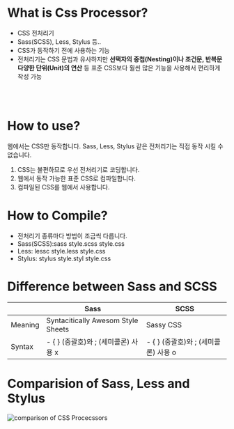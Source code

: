 # What is Css Processor?
- CSS 전처리기
- Sass(SCSS), Less, Stylus 등..
- CSS가 동작하기 전에 사용하는 기능
- 전처리기는 CSS 문법과 유사하지만 **선택자의 중첩(Nesting)이나 조건문, 반복문 다양한 단위(Unit)의 연산** 등 표준 CSS보다 훨씬 많은 기능을 사용해서 편리하게 작성 가능
<br/>
<br/>

# How to use?
웹에서는 CSS만 동작합니다.
Sass, Less, Stylus 같은 전처리기는 직접 동작 시킬 수 없습니다.
1. CSS는 불편하므로 우선 전처리기로 코딩합니다.
2. 웹에서 동작 가능한 표준 CSS로 컴파일합니다.
3. 컴파일된 CSS를 웹에서 사용합니다.

# How to Compile?
- 전처리기 종류마다 방법이 조금씩 다릅니다.
- Sass(SCSS):sass style.scss style.css
- Less: lessc style.less style.css
- Stylus: stylus style.styl style.css

# Difference between Sass and SCSS
||Sass|SCSS|
|----|----|----|
|Meaning|Syntacitically Awesom Style Sheets| Sassy CSS|
|Syntax|- { } (중괄호)와 ; (세미콜론) 사용 x| - { } (중괄호)와 ; (세미콜론) 사용 o|

# Comparision of Sass, Less and Stylus
![comparison of CSS Procecssors](https://user-images.githubusercontent.com/75727995/113090849-a2572f00-9225-11eb-88ad-deb6e9d6e32d.png)

